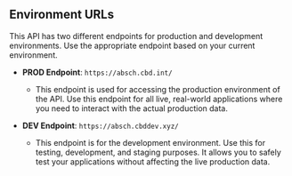## Environment URLs

This API has two different endpoints for production and development environments. Use the appropriate endpoint based on your current environment.

- **PROD Endpoint**: `https://absch.cbd.int/`
  - This endpoint is used for accessing the production environment of the API. Use this endpoint for all live, real-world applications where you need to interact with the actual production data.
  
- **DEV Endpoint**: `https://absch.cbddev.xyz/`
  - This endpoint is for the development environment. Use this for testing, development, and staging purposes. It allows you to safely test your applications without affecting the live production data.